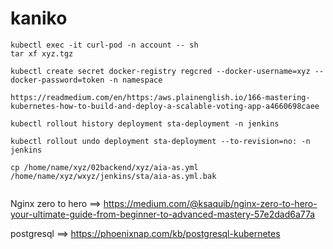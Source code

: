 # kaniko
```
kubectl exec -it curl-pod -n account -- sh
tar xf xyz.tgz

kubectl create secret docker-registry regcred --docker-username=xyz --docker-password=token -n namespace

https://readmedium.com/en/https:/aws.plainenglish.io/166-mastering-kubernetes-how-to-build-and-deploy-a-scalable-voting-app-a4660698caee 

kubectl rollout history deployment sta-deployment -n jenkins

kubectl rollout undo deployment sta-deployment --to-revision=no: -n jenkins

cp /home/name/xyz/02backend/xyz/aia-as.yml /home/name/xyz/wxyz/jenkins/sta/aia-as.yml.bak


```

Nginx zero to hero ==> https://medium.com/@ksaquib/nginx-zero-to-hero-your-ultimate-guide-from-beginner-to-advanced-mastery-57e2dad6a77a

postgresql ==> https://phoenixnap.com/kb/postgresql-kubernetes

 